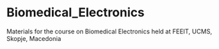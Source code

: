 # Biomedical_Electronics
Materials for the course on Biomedical Electronics held at FEEIT, UCMS, Skopje, Macedonia
